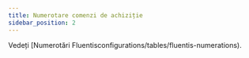```yaml
---
title: Numerotare comenzi de achiziție
sidebar_position: 2
---
```


Vedeți [Numerotări Fluentisconfigurations/tables/fluentis-numerations).
